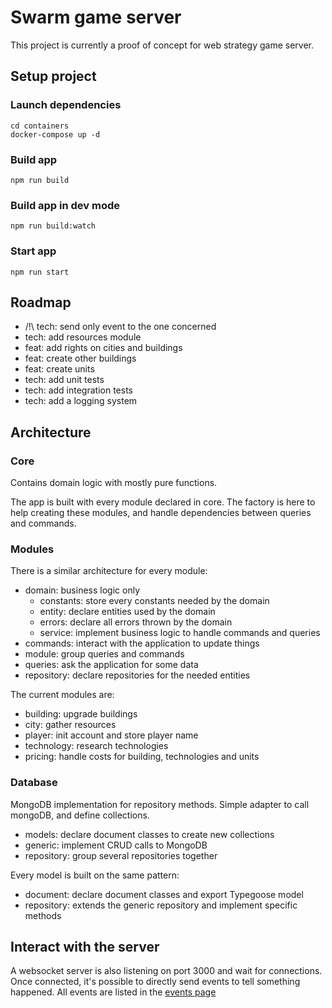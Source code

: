 # Swarm game server

This project is currently a proof of concept for web strategy game server.

## Setup project

### Launch dependencies

```
cd containers
docker-compose up -d
```

### Build app

```
npm run build
```

### Build app in dev mode

```
npm run build:watch
```

### Start app

```
npm run start
```

## Roadmap

- /!\ tech: send only event to the one concerned
- tech: add resources module
- feat: add rights on cities and buildings
- feat: create other buildings
- feat: create units
- tech: add unit tests
- tech: add integration tests
- tech: add a logging system

## Architecture

### Core

Contains domain logic with mostly pure functions.

The app is built with every module declared in core.
The factory is here to help creating these modules, and handle dependencies between queries and commands.

### Modules

There is a similar architecture for every module:

- domain: business logic only
  - constants: store every constants needed by the domain
  - entity: declare entities used by the domain
  - errors: declare all errors thrown by the domain
  - service: implement business logic to handle commands and queries
- commands: interact with the application to update things
- module: group queries and commands
- queries: ask the application for some data
- repository: declare repositories for the needed entities

The current modules are:

- building: upgrade buildings
- city: gather resources
- player: init account and store player name
- technology: research technologies
- pricing: handle costs for building, technologies and units

### Database

MongoDB implementation for repository methods. Simple adapter to call mongoDB, and define collections.

- models: declare document classes to create new collections
- generic: implement CRUD calls to MongoDB
- repository: group several repositories together

Every model is built on the same pattern:

- document: declare document classes and export Typegoose model
- repository: extends the generic repository and implement specific methods

## Interact with the server

A websocket server is also listening on port 3000 and wait for connections. Once connected, it's possible to directly send events to tell something happened.
All events are listed in the [events page](./docs/events.md)
